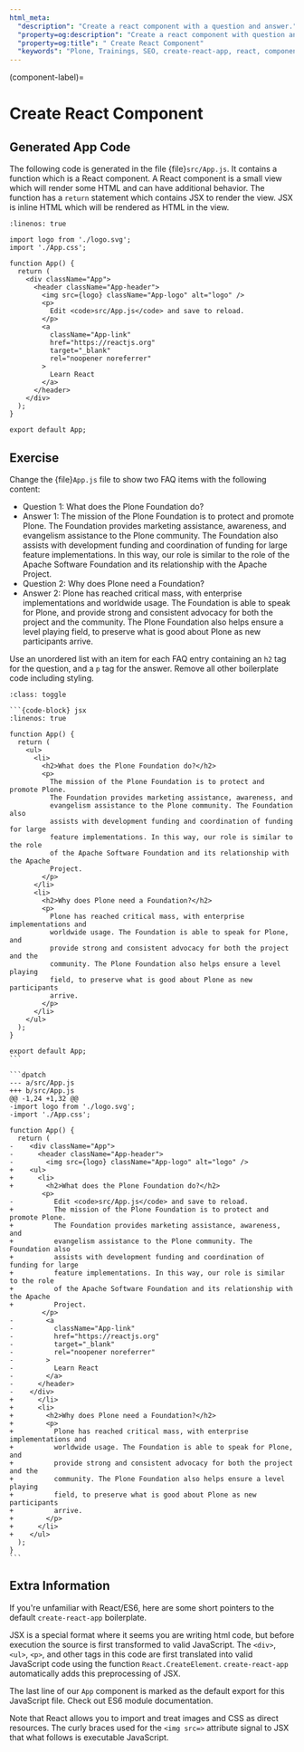 ```yaml
---
html_meta:
  "description": "Create a react component with a question and answer."
  "property=og:description": "Create a react component with question and answer."
  "property=og:title": " Create React Component"
  "keywords": "Plone, Trainings, SEO, create-react-app, react, component, exercise, solution"
---
```


(component-label)=

# Create React Component

## Generated App Code

The following code is generated in the file {file}`src/App.js`.
It contains a function which is a React component.
A React component is a small view which will render some HTML and can have additional behavior.
The function has a `return` statement which contains JSX to render the view.
JSX is inline HTML which will be rendered as HTML in the view.

```{code-block} jsx
:linenos: true

import logo from './logo.svg';
import './App.css';

function App() {
  return (
    <div className="App">
      <header className="App-header">
        <img src={logo} className="App-logo" alt="logo" />
        <p>
          Edit <code>src/App.js</code> and save to reload.
        </p>
        <a
          className="App-link"
          href="https://reactjs.org"
          target="_blank"
          rel="noopener noreferrer"
        >
          Learn React
        </a>
      </header>
    </div>
  );
}

export default App;
```

## Exercise

Change the {file}`App.js` file to show two FAQ items with the following content:

- Question 1: What does the Plone Foundation do?
- Answer 1: The mission of the Plone Foundation is to protect and promote Plone. The Foundation provides marketing assistance, awareness, and evangelism assistance to the Plone community. The Foundation also assists with development funding and coordination of funding for large feature implementations. In this way, our role is similar to the role of the Apache Software Foundation and its relationship with the Apache Project.
- Question 2: Why does Plone need a Foundation?
- Answer 2: Plone has reached critical mass, with enterprise implementations and worldwide usage. The Foundation is able to speak for Plone, and provide strong and consistent advocacy for both the project and the community. The Plone Foundation also helps ensure a level playing field, to preserve what is good about Plone as new participants arrive.

Use an unordered list with an item for each FAQ entry containing an `h2` tag for the question, and a `p` tag for the answer.
Remove all other boilerplate code including styling.

````{admonition} Solution
:class: toggle

```{code-block} jsx
:linenos: true

function App() {
  return (
    <ul>
      <li>
        <h2>What does the Plone Foundation do?</h2>
        <p>
          The mission of the Plone Foundation is to protect and promote Plone.
          The Foundation provides marketing assistance, awareness, and
          evangelism assistance to the Plone community. The Foundation also
          assists with development funding and coordination of funding for large
          feature implementations. In this way, our role is similar to the role
          of the Apache Software Foundation and its relationship with the Apache
          Project.
        </p>
      </li>
      <li>
        <h2>Why does Plone need a Foundation?</h2>
        <p>
          Plone has reached critical mass, with enterprise implementations and
          worldwide usage. The Foundation is able to speak for Plone, and
          provide strong and consistent advocacy for both the project and the
          community. The Plone Foundation also helps ensure a level playing
          field, to preserve what is good about Plone as new participants
          arrive.
        </p>
      </li>
    </ul>
  );
}

export default App;
```

```dpatch
--- a/src/App.js
+++ b/src/App.js
@@ -1,24 +1,32 @@
-import logo from './logo.svg';
-import './App.css';

function App() {
  return (
-    <div className="App">
-      <header className="App-header">
-        <img src={logo} className="App-logo" alt="logo" />
+    <ul>
+      <li>
+        <h2>What does the Plone Foundation do?</h2>
        <p>
-          Edit <code>src/App.js</code> and save to reload.
+          The mission of the Plone Foundation is to protect and promote Plone.
+          The Foundation provides marketing assistance, awareness, and
+          evangelism assistance to the Plone community. The Foundation also
+          assists with development funding and coordination of funding for large
+          feature implementations. In this way, our role is similar to the role
+          of the Apache Software Foundation and its relationship with the Apache
+          Project.
        </p>
-        <a
-          className="App-link"
-          href="https://reactjs.org"
-          target="_blank"
-          rel="noopener noreferrer"
-        >
-          Learn React
-        </a>
-      </header>
-    </div>
+      </li>
+      <li>
+        <h2>Why does Plone need a Foundation?</h2>
+        <p>
+          Plone has reached critical mass, with enterprise implementations and
+          worldwide usage. The Foundation is able to speak for Plone, and
+          provide strong and consistent advocacy for both the project and the
+          community. The Plone Foundation also helps ensure a level playing
+          field, to preserve what is good about Plone as new participants
+          arrive.
+        </p>
+      </li>
+    </ul>
  );
}
```
````

## Extra Information

If you're unfamiliar with React/ES6, here are some short pointers to the default `create-react-app` boilerplate.

JSX is a special format where it seems you are writing html code, but before execution the source is first transformed to valid JavaScript.
The `<div>`, `<ul>`, `<p>`, and other tags in this code are first translated into valid JavaScript code using the function `React.CreateElement`.
`create-react-app` automatically adds this preprocessing of JSX.

The last line of our `App` component is marked as the default export for this JavaScript file.
Check out ES6 module documentation.

Note that React allows you to import and treat images and CSS as direct resources.
The curly braces used for the `<img src=>` attribute signal to JSX that what follows is executable JavaScript.

